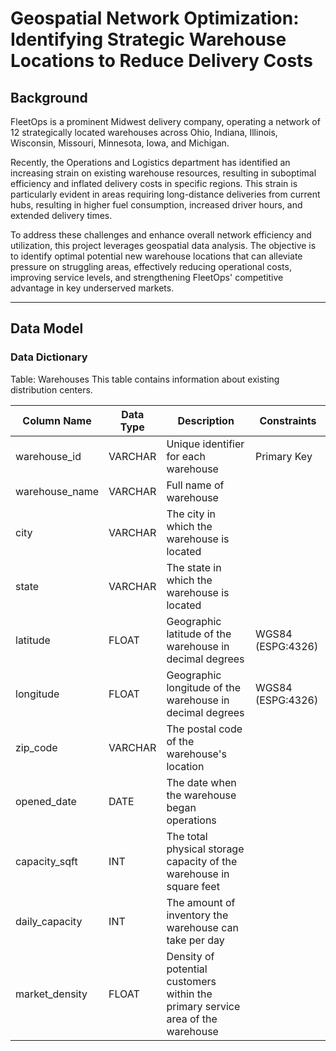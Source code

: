 # Geospatial Network Optimization: Identifying Strategic Warehouse Locations to Reduce Delivery Costs

## Background

FleetOps is a prominent Midwest delivery company, operating a network of 12 strategically located warehouses across Ohio, Indiana, Illinois, Wisconsin, Missouri, Minnesota, Iowa, and Michigan.

Recently, the Operations and Logistics department has identified an increasing strain on existing warehouse resources, resulting in suboptimal efficiency and inflated delivery costs in specific regions. This strain is particularly evident in areas requiring long-distance deliveries from current hubs, resulting in higher fuel consumption, increased driver hours, and extended delivery times.

To address these challenges and enhance overall network efficiency and utilization, this project leverages geospatial data analysis. The objective is to identify optimal potential new warehouse locations that can alleviate pressure on struggling areas, effectively reducing operational costs, improving service levels, and strengthening FleetOps' competitive advantage in key underserved markets.

---

## Data Model

### Data Dictionary

Table: Warehouses
This table contains information about existing distribution centers.

| Column Name    | Data Type | Description                                                                     | Constraints       |
|----------------|-----------|---------------------------------------------------------------------------------|-------------------|
| warehouse_id   | VARCHAR   | Unique identifier for each warehouse                                            | Primary Key       |
| warehouse_name | VARCHAR   | Full name of warehouse                                                          |                   |
| city           | VARCHAR   | The city in which the warehouse is located                                      |                   |
| state          | VARCHAR   | The state in which the warehouse is located                                     |                   |
| latitude       | FLOAT     | Geographic latitude of the warehouse in decimal degrees                         | WGS84 (ESPG:4326) |
| longitude      | FLOAT     | Geographic longitude of the warehouse in decimal degrees                        | WGS84 (ESPG:4326) |
| zip_code       | VARCHAR   | The postal code of the warehouse's location                                     |                   |
| opened_date    | DATE      | The date when the warehouse began operations                                    |                   |
| capacity_sqft  | INT       | The total physical storage capacity of the warehouse in square feet             |                   |
| daily_capacity | INT       | The amount of inventory the warehouse can take per day                          |                   |
| market_density | FLOAT     | Density of potential customers within the primary service area of the warehouse |         








